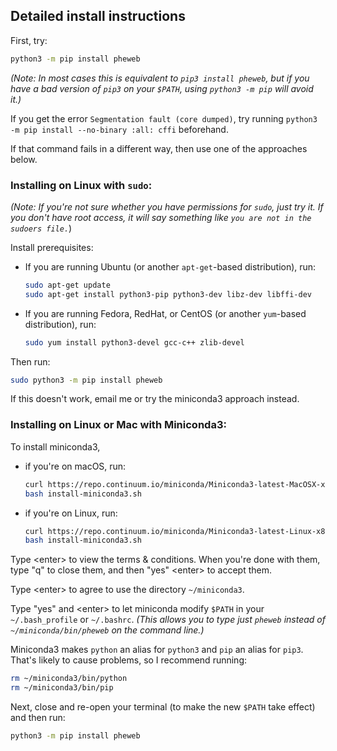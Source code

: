 ## Detailed install instructions

First, try:

```bash
python3 -m pip install pheweb
```

*(Note: In most cases this is equivalent to `pip3 install pheweb`, but if you have a bad version of `pip3` on your `$PATH`, using `python3 -m pip` will avoid it.)*

If you get the error `Segmentation fault (core dumped)`, try running `python3 -m pip install --no-binary :all: cffi` beforehand.

If that command fails in a different way, then use one of the approaches below.


### Installing on Linux with `sudo`:

*(Note: If you're not sure whether you have permissions for `sudo`, just try it.  If you don't have root access, it will say something like `you are not in the sudoers file.`*)

Install prerequisites:

- If you are running Ubuntu (or another `apt-get`-based distribution), run:

   ```bash
   sudo apt-get update
   sudo apt-get install python3-pip python3-dev libz-dev libffi-dev
   ```

- If you are running Fedora, RedHat, or CentOS (or another `yum`-based distribution), run:

   ```bash
   sudo yum install python3-devel gcc-c++ zlib-devel
   ```

Then run:

```bash
sudo python3 -m pip install pheweb
```

If this doesn't work, email me or try the miniconda3 approach instead.


### Installing on Linux or Mac with Miniconda3:

To install miniconda3,

- if you're on macOS, run:

   ```bash
   curl https://repo.continuum.io/miniconda/Miniconda3-latest-MacOSX-x86_64.sh > install-miniconda3.sh
   bash install-miniconda3.sh
   ```

- if you're on Linux, run:

   ```bash
   curl https://repo.continuum.io/miniconda/Miniconda3-latest-Linux-x86_64.sh > install-miniconda3.sh
   bash install-miniconda3.sh
   ```

Type &lt;enter&gt; to view the terms & conditions.
When you're done with them, type "q" to close them, and then "yes" &lt;enter&gt; to accept them.

Type &lt;enter&gt; to agree to use the directory `~/miniconda3`.

Type "yes" and &lt;enter&gt; to let miniconda modify `$PATH` in your `~/.bash_profile` or `~/.bashrc`.
*(This allows you to type just `pheweb` instead of `~/miniconda/bin/pheweb` on the command line.)*

Miniconda3 makes `python` an alias for `python3` and `pip` an alias for `pip3`.
That's likely to cause problems, so I recommend running:

```bash
rm ~/miniconda3/bin/python
rm ~/miniconda3/bin/pip
```

Next, close and re-open your terminal (to make the new `$PATH` take effect) and then run:

```bash
python3 -m pip install pheweb
```
